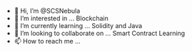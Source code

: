 - 👋 Hi, I’m @SCSNebula
- 👀 I’m interested in ... Blockchain
- 🌱 I’m currently learning ... Solidity and Java
- 💞️ I’m looking to collaborate on ... Smart Contract Learning
- 📫 How to reach me ...

<!---
SCSNebula/SCSNebula is a ✨ special ✨ repository because its `README.md` (this file) appears on your GitHub profile.
You can click the Preview link to take a look at your changes.
--->
